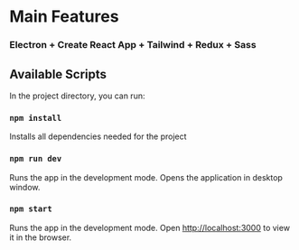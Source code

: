 # Main Features

### Electron + Create React App + Tailwind + Redux + Sass

## Available Scripts

In the project directory, you can run:

### `npm install`

Installs all dependencies needed for the project

### `npm run dev`

Runs the app in the development mode.
Opens the application in desktop window.

### `npm start`

Runs the app in the development mode.
Open [http://localhost:3000](http://localhost:3000) to view it in the browser.
